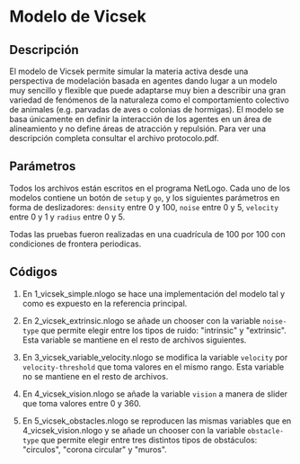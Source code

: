 # Modelo de Vicsek

## Descripción

El modelo de Vicsek permite simular la materia activa desde una perspectiva de modelación basada en agentes dando lugar
a un modelo muy sencillo y flexible que puede adaptarse muy bien a describir una gran variedad de
fenómenos de la naturaleza como el comportamiento colectivo de animales (e.g. parvadas de aves o colonias de hormigas).
El modelo se basa únicamente en definir la interacción de los
agentes en un área de alineamiento y no define áreas de atracción y repulsión. Para ver una descripción completa consultar
el archivo protocolo.pdf.

## Parámetros

Todos los archivos están escritos en el programa NetLogo. Cada uno de los modelos contiene un botón de `setup` y `go`, y los siguientes parámetros en forma de deslizadores: `density` entre 0 y 100, `noise` entre 0 y 5, `velocity` entre 0 y 1 y `radius` entre 0 y 5.

Todas las pruebas fueron realizadas en una cuadrícula de 100 por 100 con condiciones de frontera periodicas.

## Códigos
1. En 1_vicsek_simple.nlogo se hace una implementación del modelo tal y como es expuesto en la referencia principal.

2. En 2_vicsek_extrinsic.nlogo se añade un chooser con la variable `noise-type` que permite elegir entre los tipos de ruido: "intrinsic" y "extrinsic". Esta variable se mantiene en el resto de archivos siguientes.

3. En 3_vicsek_variable_velocity.nlogo se modifica la variable `velocity` por `velocity-threshold` que toma valores en el mismo rango. Esta variable no se mantiene en el resto de archivos.

4. En 4_vicsek_vision.nlogo se añade la variable `vision` a manera de slider que toma valores entre 0 y 360.

5. En 5_vicsek_obstacles.nlogo se reproducen las mismas variables que en 4_vicsek_vision.nlogo y se añade un chooser con la variable `obstacle-type` que permite elegir entre tres distintos tipos de obstáculos: "circulos", "corona circular" y "muros".
